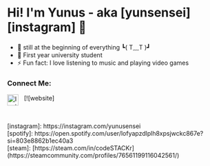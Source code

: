 # Hi! I'm Yunus - aka [yunsensei][instagram] 👋 


- 🌱 still at the beginning of everything ┗( T﹏T )┛
- 🏫 First year university student
- ⚡ Fun fact: I love listening to music and playing video games

### Connect Me:
[![website][<img align="left" alt="Instagram" width="26px" src="https://github.com/yunusense/yunusense/blob/main/inst.png" style="padding-right:10px;" />](https://www.instagram.com/yunusensei/)

<br />
<br />
</details>
[instagram]: https://instagram.com/yunusensei <br />
[spotify]: https://open.spotify.com/user/lofyapzdlplh8xpsjwckc867e?si=803e8862b1ec40a3 <br />
[steam]: [https://steam.com/in/codeSTACKr](https://steamcommunity.com/profiles/76561199116042561/)
